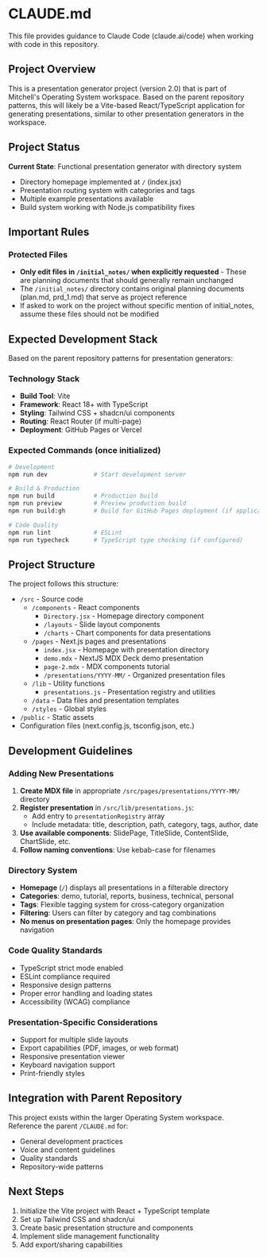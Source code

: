 # CLAUDE.md

This file provides guidance to Claude Code (claude.ai/code) when working with code in this repository.

## Project Overview

This is a presentation generator project (version 2.0) that is part of Mitchell's Operating System workspace. Based on the parent repository patterns, this will likely be a Vite-based React/TypeScript application for generating presentations, similar to other presentation generators in the workspace.

## Project Status

**Current State**: Functional presentation generator with directory system
- Directory homepage implemented at `/` (index.jsx)
- Presentation routing system with categories and tags
- Multiple example presentations available
- Build system working with Node.js compatibility fixes

## Important Rules

### Protected Files
- **Only edit files in `/initial_notes/` when explicitly requested** - These are planning documents that should generally remain unchanged
- The `/initial_notes/` directory contains original planning documents (plan.md, prd_1.md) that serve as project reference
- If asked to work on the project without specific mention of initial_notes, assume these files should not be modified

## Expected Development Stack

Based on the parent repository patterns for presentation generators:

### Technology Stack
- **Build Tool**: Vite
- **Framework**: React 18+ with TypeScript
- **Styling**: Tailwind CSS + shadcn/ui components
- **Routing**: React Router (if multi-page)
- **Deployment**: GitHub Pages or Vercel

### Expected Commands (once initialized)

```bash
# Development
npm run dev             # Start development server

# Build & Production
npm run build           # Production build
npm run preview         # Preview production build
npm run build:gh        # Build for GitHub Pages deployment (if applicable)

# Code Quality
npm run lint            # ESLint
npm run typecheck       # TypeScript type checking (if configured)
```

## Project Structure

The project follows this structure:
- `/src` - Source code
  - `/components` - React components
    - `Directory.jsx` - Homepage directory component
    - `/layouts` - Slide layout components
    - `/charts` - Chart components for data presentations
  - `/pages` - Next.js pages and presentations
    - `index.jsx` - Homepage with presentation directory
    - `demo.mdx` - NextJS MDX Deck demo presentation
    - `page-2.mdx` - MDX components tutorial
    - `/presentations/YYYY-MM/` - Organized presentation files
  - `/lib` - Utility functions
    - `presentations.js` - Presentation registry and utilities
  - `/data` - Data files and presentation templates
  - `/styles` - Global styles
- `/public` - Static assets
- Configuration files (next.config.js, tsconfig.json, etc.)

## Development Guidelines

### Adding New Presentations

1. **Create MDX file** in appropriate `/src/pages/presentations/YYYY-MM/` directory
2. **Register presentation** in `/src/lib/presentations.js`:
   - Add entry to `presentationRegistry` array
   - Include metadata: title, description, path, category, tags, author, date
3. **Use available components**: SlidePage, TitleSlide, ContentSlide, ChartSlide, etc.
4. **Follow naming conventions**: Use kebab-case for filenames

### Directory System

- **Homepage** (`/`) displays all presentations in a filterable directory
- **Categories**: demo, tutorial, reports, business, technical, personal
- **Tags**: Flexible tagging system for cross-category organization
- **Filtering**: Users can filter by category and tag combinations
- **No menus on presentation pages**: Only the homepage provides navigation

### Code Quality Standards

- TypeScript strict mode enabled
- ESLint compliance required
- Responsive design patterns
- Proper error handling and loading states
- Accessibility (WCAG) compliance

### Presentation-Specific Considerations

- Support for multiple slide layouts
- Export capabilities (PDF, images, or web format)
- Responsive presentation viewer
- Keyboard navigation support
- Print-friendly styles

## Integration with Parent Repository

This project exists within the larger Operating System workspace. Reference the parent `/CLAUDE.md` for:
- General development practices
- Voice and content guidelines
- Quality standards
- Repository-wide patterns

## Next Steps

1. Initialize the Vite project with React + TypeScript template
2. Set up Tailwind CSS and shadcn/ui
3. Create basic presentation structure and components
4. Implement slide management functionality
5. Add export/sharing capabilities